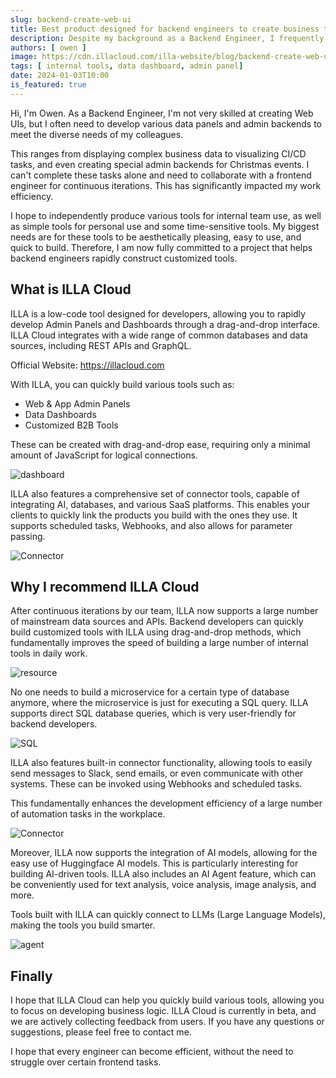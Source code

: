 ```yaml
---
slug: backend-create-web-ui
title: Best product designed for backend engineers to create business tools
description: Despite my background as a Backend Engineer, I frequently found myself immersed in creating numerous data dashboards and admin panels
authors: [ owen ]
image: https://cdn.illacloud.com/illa-website/blog/backend-create-web-ui/cover.png
tags: [ internal tools, data dashboard, admin panel]
date: 2024-01-03T10:00
is_featured: true
---
```


Hi, I'm Owen. As a Backend Engineer, I'm not very skilled at creating Web UIs, but I often need to develop various data panels and admin backends to meet the diverse needs of my colleagues. 

This ranges from displaying complex business data to visualizing CI/CD tasks, and even creating special admin backends for Christmas events. I can't complete these tasks alone and need to collaborate with a frontend engineer for continuous iterations. This has significantly impacted my work efficiency.

I hope to independently produce various tools for internal team use, as well as simple tools for personal use and some time-sensitive tools. My biggest needs are for these tools to be aesthetically pleasing, easy to use, and quick to build. Therefore, I am now fully committed to a project that helps backend engineers rapidly construct customized tools.

## What is ILLA Cloud

ILLA is a low-code tool designed for developers, allowing you to rapidly develop Admin Panels and Dashboards through a drag-and-drop interface. ILLA Cloud integrates with a wide range of common databases and data sources, including REST APIs and GraphQL.

Official Website: https://illacloud.com

With ILLA, you can quickly build various tools such as:

- Web & App Admin Panels
- Data Dashboards
- Customized B2B Tools

These can be created with drag-and-drop ease, requiring only a minimal amount of JavaScript for logical connections.

![dashboard](https://cdn.illacloud.com/illa-website/blog/backend-create-web-ui/dashboard.png)

ILLA also features a comprehensive set of connector tools, capable of integrating AI, databases, and various SaaS platforms. This enables your clients to quickly link the products you build with the ones they use. It supports scheduled tasks, Webhooks, and also allows for parameter passing.

![Connector](https://cdn.illacloud.com/illa-website/blog/backend-create-web-ui/connector.png)

## Why I recommend ILLA Cloud

After continuous iterations by our team, ILLA now supports a large number of mainstream data sources and APIs. Backend developers can quickly build customized tools with ILLA using drag-and-drop methods, which fundamentally improves the speed of building a large number of internal tools in daily work.

![resource](https://cdn.illacloud.com/illa-website/blog/backend-create-web-ui/resource.png)

No one needs to build a microservice for a certain type of database anymore, where the microservice is just for executing a SQL query. ILLA supports direct SQL database queries, which is very user-friendly for backend developers.

![SQL](https://cdn.illacloud.com/illa-website/blog/backend-create-web-ui/sql.png)

ILLA also features built-in connector functionality, allowing tools to easily send messages to Slack, send emails, or even communicate with other systems. These can be invoked using Webhooks and scheduled tasks.

This fundamentally enhances the development efficiency of a large number of automation tasks in the workplace.

![Connector](https://cdn.illacloud.com/illa-website/blog/backend-create-web-ui/connector.png)

Moreover, ILLA now supports the integration of AI models, allowing for the easy use of Huggingface AI models. This is particularly interesting for building AI-driven tools. ILLA also includes an AI Agent feature, which can be conveniently used for text analysis, voice analysis, image analysis, and more.

Tools built with ILLA can quickly connect to LLMs (Large Language Models), making the tools you build smarter.

![agent](https://cdn.illacloud.com/illa-website/blog/backend-create-web-ui/agent.png)

## Finally

I hope that ILLA Cloud can help you quickly build various tools, allowing you to focus on developing business logic. ILLA Cloud is currently in beta, and we are actively collecting feedback from users. If you have any questions or suggestions, please feel free to contact me.

I hope that every engineer can become efficient, without the need to struggle over certain frontend tasks.